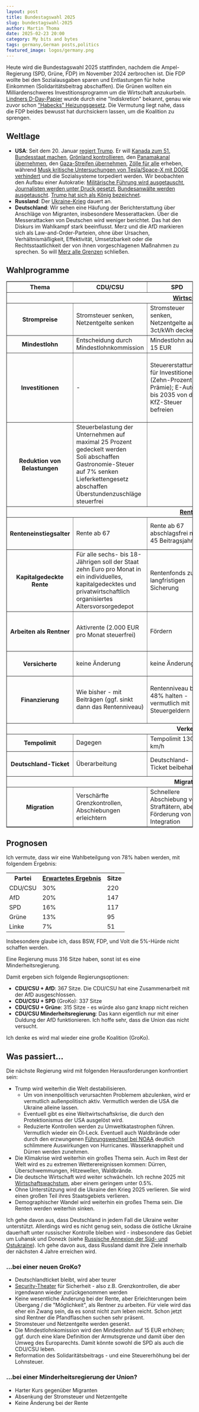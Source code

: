 ```yaml
---
layout: post
title: Bundestagswahl 2025
slug: bundestagswahl-2025
author: Martin Thoma
date: 2025-02-23 20:00
category: My bits and bytes
tags: germany,German posts,politics
featured_image: logos/germany.png
---
```

Heute wird die Bundestagswahl 2025 stattfinden, nachdem die Ampel-Regierung
(SPD, Grüne, FDP) im November 2024 zerbrochen ist. Die FDP wollte bei den
Sozialausgaben sparen und Entlastungen für hohe Einkommen (Solidaritätsbeitrag
abschaffen). Die Grünen wollten ein Milliardenschweres Investitionsprogramm um
die Wirtschaft anzukurbeln. [Lindners D-Day-Papier](https://www.tagesschau.de/inland/innenpolitik/fdp-d-day-reaktionen-100.html) wurde durch
eine "Indiskretion" bekannt, genau wie zuvor schon
["Habecks" Heizungsgesetz](https://www.sueddeutsche.de/politik/habeck-tagesthemen-interview-kritik-ampelkoalition-1.5773202).
Die Vermutung liegt nahe, dass die FDP beides bewusst hat durchsickern lassen,
um die Koalition zu sprengen.

## Weltlage

* **USA**: Seit dem 20. Januar [regiert Trump](https://de.wikipedia.org/wiki/Kabinett_Trump_II).
  Er will [Kanada zum 51. Bundesstaat machen](https://www.dw.com/de/der-51-staat-der-usa-wie-kanada-auf-trump-reagiert/a-71274539),
  [Grönland kontrollieren](https://www.tagesschau.de/ausland/amerika/trump-groenland-114.html),
  den [Panamakanal übernehmen](https://www.tagesschau.de/ausland/amerika/usa-trump-panama-kanal-100.html),
  den [Gaza-Streifen übernehmen](https://www.tagesschau.de/ausland/amerika/trump-gaza-plan-100.html),
  [Zölle für alle](https://www.tagesschau.de/wirtschaft/weltwirtschaft/faq-zoelle-freihandel-trump-100.html) erheben,
  während [Musk kritische Untersuchungen von Tesla/Space-X mit DOGE verhindert](https://www.zdf.de/nachrichten/politik/ausland/usa-musk-regierung-interessenkonflikt-100.html) und die Sozialsysteme torpediert werden.
  Wir beobachten den Aufbau einer Autokratie: [Militärische Führung wird ausgetauscht](https://edition.cnn.com/2025/02/21/politics/trump-fires-top-us-general-cq-brown/index.html), [Journalisten werden unter Druck gesetzt](https://www.reuters.com/world/us/ap-sues-trump-aides-restricting-access-over-gulf-mexico-name-2025-02-21/), [Bundesanwälte werden ausgetauscht](https://www.sueddeutsche.de/politik/usa-trump-us-justiz-li.3205480). [Trump hat sich als König bezeichnet](https://www.theguardian.com/us-news/2025/feb/19/trump-backlash-social-media-king).
* **Russland**: Der [Ukraine-Krieg](https://de.wikipedia.org/wiki/Russisch-Ukrainischer_Krieg) dauert an.
* **Deutschland**: Wir sehen eine Häufung der Berichterstattung über Anschläge
  von Migranten, insbesondere Messerattacken. Über die Messerattacken von
  Deutschen wird weniger berichtet. Das hat den Diskurs im Wahlkampf stark
  beeinflusst. Merz und die AfD markieren sich als Law-and-Order-Parteien, ohne
  über Ursachen, Verhältnismäßigkeit, Effektivität, Umsetzbarkeit oder die
  Rechtsstaatlichkeit der von ihnen vorgeschlagenen Maßnahmen zu sprechen.
  So will [Merz alle Grenzen](https://www.tagesschau.de/inland/innenpolitik/unionsfraktion-antraege-migrationspolitik-100.html) schließen.

## Wahlprogramme

<table border="1">
    <tr>
        <th>Thema</th>
        <th>CDU/CSU</th>
        <th>SPD</th>
        <th>Grüne</th>
        <th>Linke</th>
    </tr>
    <tr>
        <th colspan="5" style="text-align: center;"><a href="https://www.tagesschau.de/inland/bundestagswahl/programmvergleich/wahlprogramme-wirtschaft-100.html">Wirtschaft</a></th>
    </tr>
    <tr>
        <th>Strompreise</th>
        <td>Stromsteuer senken, Netzentgelte senken</td>
        <td>Stromsteuer senken, Netzentgelte auf 3ct/kWh deckeln</td>
        <td>Stromsteuer senken, Netzentgelte senken</td>
        <td>Stromsteuer senken</td>
    </tr>
    <tr>
        <th>Mindestlohn</th>
        <td>Entscheidung durch Mindestlohnkommission</td>
        <td>Mindestlohn auf 15 EUR</td>
        <td>Mindestlohn auf 15 EUR</td>
        <td>Mindestlohn auf 15 EUR</td>
    </tr>
    <tr>
        <th>Investitionen</th>
        <td>-</td>
        <td>Steuererstattungen für Investitionen (Zehn-Prozent-Prämie); E-Autos bis 2035 von der KfZ-Steuer befreien</td>
        <td>Steuererstattungen für Investitionen (Zehn-Prozent-Prämie); gezielte
Förderung für die Ladeinfrastruktur und
sozial ausgewogene Kauf- und Leasingan-
reize für verbrauchsarme E-Autos</td>
        <td>200 Milliarden Euro für den klimagerechten Industrieumbau</td>
    </tr>
    <tr>
        <th>Reduktion von Belastungen</th>
        <td>Steuerbelastung der Unternehmen auf maximal 25 Prozent gedeckelt werden<br/>Soli abschaffen<br/>Gastronomie-Steuer auf 7% senken<br/>Lieferkettengesetz abschaffen<br/>Überstundenzuschläge steuerfrei</td>
        <td></td>
        <td></td>
        <td></td>
    </tr>
    <tr>
        <th colspan="5" style="text-align: center;"><a href="https://www.tagesschau.de/inland/regional/brandenburg/rbb-bundestagswahl-2025-das-planen-die-parteien-zur-rente-100.html">Rente</a></th>
    </tr>
    <tr>
        <th>Renteneinstiegsalter</th>
        <td>Rente ab 67</td>
        <td>Rente ab 67<br/>abschlagsfrei nach 45 Beitragsjahren</td>
        <td>Rente ab 67</td>
        <td>Rente ab 65 ohne Abschläge<br/>abschlagsfrei mit 60 nach 40 Beitragsjahren</td>
    </tr>
    <tr>
        <th>Kapitalgedeckte Rente</th>
        <td>Für alle sechs- bis 18-Jährigen soll der Staat zehn Euro pro Monat in ein individuelles, kapitalgedecktes und privatwirtschaftlich organisiertes Altersvorsorgedepot</td>
        <td>Rentenfonds zur langfristigen Sicherung</td>
        <td>Bürgerfonds zur Rentensicherung</td>
        <td>-</td>
    </tr>
    <tr>
        <th>Arbeiten als Rentner</th>
        <td>Aktivrente (2.000 EUR pro Monat steuerfrei)</td>
        <td>Fördern</td>
        <td>Fördern (Auszahlung des Arbeitnehmerbeitrags für Renten- und Arbeitslosenversicherung an die Rentner)</td>
        <td>-</td>
    </tr>
    <tr>
        <th>Versicherte</th>
        <td>keine Änderung</td>
        <td>keine Änderung</td>
        <td>Alle sollen Einzahlen, auch Beamte (Bürgerversicherung)</td>
        <td>Alle Erwerbstätigen sollen in das Rentensystem einzahlen, auch Beamte</td>
    </tr>
    <tr>
        <th>Finanzierung</th>
        <td>Wie bisher - mit Beiträgen (ggf. sinkt dann das Rentenniveau)</td>
        <td>Rentenniveau bei 48% halten - vermutlich mit Steuergeldern</td>
        <td>Staat übernimmt Rentenbeiträge für pflegende Angehörige; Rentenniveau bei 48% halten - vermutlich mit Steuergeldern</td>
        <td>Beitragsbemessungsgrenze verdoppeln; Rentenniveau auf 53% anheben - vermutlich mit Steuergeldern</td>
    </tr>
    <tr>
        <th colspan="5" style="text-align: center;">Verkehr</th>
    </tr>
    <tr>
        <th>Tempolimit</th>
        <td>Dagegen</td>
        <td>Tempolimit 130 km/h</td>
        <td>Tempolimit 130 km/h</td>
        <td>Tempolimit 120 km/h</td>
    </tr>
    <tr>
        <th>Deutschland-Ticket</th>
        <td>Überarbeitung</td>
        <td>Deutschland-Ticket beibehalten</td>
        <td>Deutschland-Ticket langfristig günstiger machen</td>
        <td>Deutschland-Ticket kostenfrei für Geringverdiener</td>
    </tr>
    <tr>
        <th colspan="5" style="text-align: center;">Migration</th>
    </tr>
    <tr>
        <th>Migration</th>
        <td>Verschärfte Grenzkontrollen, Abschiebungen erleichtern</td>
        <td>Schnellere Abschiebung von Straftätern, aber Förderung von Integration</td>
        <td>Faire Verteilung Geflüchteter in Europa, humanere Asylpolitik</td>
        <td>Keine Einschränkungen des Asylrechts, mehr Bleiberecht</td>
    </tr>
</table>


## Prognosen

Ich vermute, dass wir eine Wahlbeteilgung von 78% haben werden, mit folgendem
Ergebnis:

<table>
    <tr>
        <th>Partei</th>
        <th><a href="https://www.wahlrecht.de/umfragen/">Erwartetes Ergebnis</a></th>
        <th>Sitze</th>
    </tr>
    <tr>
        <td>CDU/CSU</td>
        <td>30%</td>
        <td>220</td>
    </tr>
    <tr>
        <td>AfD</td>
        <td>20%</td>
        <td>147</td>
    </tr>
    <tr>
        <td>SPD</td>
        <td>16%</td>
        <td>117</td>
    </tr>
    <tr>
        <td>Grüne</td>
        <td>13%</td>
        <td>95</td>
    </tr>
    <tr>
        <td>Linke</td>
        <td>7%</td>
        <td>51</td>
    </tr>
</table>

Insbesondere glaube ich, dass BSW, FDP, und Volt die 5%-Hürde nicht schaffen werden.

Eine Regierung muss 316 Sitze haben, sonst ist es eine Minderheitsregierung.

Damit ergeben sich folgende Regierungsoptionen:

* **CDU/CSU + AfD**: 367 Sitze. Die CDU/CSU hat eine Zusammenarbeit mit der AfD
  ausgeschlossen.
* **CDU/CSU + SPD** (GroKo): 337 Sitze
* **CDU/CSU + Grüne**: 315 Sitze - es würde also ganz knapp nicht reichen
* **CDU/CSU Minderheitsregierung**: Das kann eigentlich nur mit einer Duldung
  der AfD funktionieren. Ich hoffe sehr, dass die Union das nicht versucht.

Ich denke es wird mal wieder eine große Koalition (GroKo).


## Was passiert...

Die nächste Regierung wird mit folgenden Herausforderungen konfrontiert sein:

* Trump wird weiterhin die Welt destabilisieren.
    * Um von innenpolitisch verursachten Problemem abzulenken, wird er
      vermutlich außenpolitisch aktiv. Vermutlich werden die USA die Ukraine
      alleine lassen.
    * Eventuell gibt es eine Weltwirtschaftskrise, die durch den Protektionismus
      der USA ausgelöst wird.
    * Reduzierte Kontrollen werden zu Umweltkatastrophen führen. Vermutlich wieder
      ein Öl-Leck. Eventuell auch Waldbrände oder durch den erzwungenen
      [Führungswechsel bei NOAA](https://www.govexec.com/management/2025/02/doge-enters-noaa-accesses-it-systems-and-removes-top-hr-official/402776/) deutlich schlimmere Auswirkungen von Hurricanes. Wasserknappheit
      und Dürren werden zunehmen.
* Die Klimakrise wird weiterhin ein großes Thema sein. Auch im Rest der Welt
  wird es zu extremen Wetterereignissen kommen: Dürren, Überschwemmungen,
  Hitzewellen, Waldbrände.
* Die deutsche Wirtschaft wird weiter schwächeln. Ich rechne 2025 mit
  [Wirtschaftswachstum](https://de.statista.com/statistik/daten/studie/74644/umfrage/prognose-zur-entwicklung-des-bip-in-deutschland/), aber einem geringem unter 0.5%.
* Ohne Unterstützung wird die Ukraine den Krieg 2025 verlieren. Sie wird einen
  großen Teil ihres Staatsgebiets verlieren.
* Demographischer Wandel wird weiterhin ein großes Thema sein. Die Renten werden
  weiterhin sinken.


Ich gehe davon aus, dass Deutschland in jedem Fall die Ukraine weiter unterstützt.
Allerdings wird es nicht genug sein, sodass die östliche Ukraine dauerhaft unter
russischer Kontrolle bleiben wird - insbesondere das Gebiet um Luhansk und Donezk
(siehe [Russische Annexion der Süd- und Ostukraine](https://de.wikipedia.org/wiki/Russische_Annexion_der_S%C3%BCd-_und_Ostukraine)).
Ich gehe davon aus, dass Russland damit ihre Ziele innerhalb der nächsten 4 Jahre
erreichen wird.


### ...bei einer neuen GroKo?

* Deutschlandticket bleibt, wird aber teurer
* [Security-Theater](https://en.wikipedia.org/wiki/Security_theater) für
  Sicherheit - also z.B. Grenzkontrollen, die aber irgendwann wieder
  zurückgenommen werden
* Keine wesentliche Änderung bei der Rente, aber Erleichterungen beim Übergang /
  die "Möglichkeit", als Rentner zu arbeiten. Für viele wird das eher ein Zwang
  sein, da es sonst nicht zum leben reicht. Schon jetzt sind Rentner die
  Pfandflaschen suchen sehr präsent.
* Stromsteuer und Netzentgelte werden gesenkt.
* Die Mindestlohnkomission wird den Mindestlohn auf 15 EUR erhöhen; ggf. durch
  eine klare Definition der Armutsgrenze und damit über den Umweg des
  Europarechts. Damit könnte sowohl die SPD als auch die CDU/CSU leben.
* Reformation des Solidaritätsbeitrags - und eine Steuererhöhung bei der
  Lohnsteuer.

### ...bei einer Minderheitsregierung der Union?

* Harter Kurs gegenüber Migranten
* Absenkung der Stromsteuer und Netzentgelte
* Keine Änderung bei der Rente
